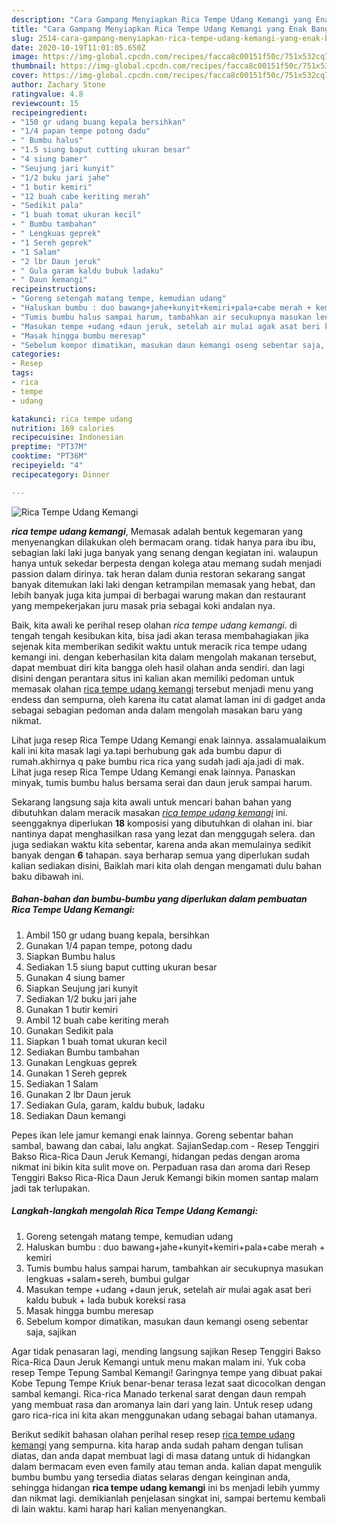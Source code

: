 ```yaml
---
description: "Cara Gampang Menyiapkan Rica Tempe Udang Kemangi yang Enak Banget"
title: "Cara Gampang Menyiapkan Rica Tempe Udang Kemangi yang Enak Banget"
slug: 2514-cara-gampang-menyiapkan-rica-tempe-udang-kemangi-yang-enak-banget
date: 2020-10-19T11:01:05.650Z
image: https://img-global.cpcdn.com/recipes/facca8c00151f50c/751x532cq70/rica-tempe-udang-kemangi-foto-resep-utama.jpg
thumbnail: https://img-global.cpcdn.com/recipes/facca8c00151f50c/751x532cq70/rica-tempe-udang-kemangi-foto-resep-utama.jpg
cover: https://img-global.cpcdn.com/recipes/facca8c00151f50c/751x532cq70/rica-tempe-udang-kemangi-foto-resep-utama.jpg
author: Zachary Stone
ratingvalue: 4.8
reviewcount: 15
recipeingredient:
- "150 gr udang buang kepala bersihkan"
- "1/4 papan tempe potong dadu"
- " Bumbu halus"
- "1.5 siung baput cutting ukuran besar"
- "4 siung bamer"
- "Seujung jari kunyit"
- "1/2 buku jari jahe"
- "1 butir kemiri"
- "12 buah cabe keriting merah"
- "Sedikit pala"
- "1 buah tomat ukuran kecil"
- " Bumbu tambahan"
- " Lengkuas geprek"
- "1 Sereh geprek"
- "1 Salam"
- "2 lbr Daun jeruk"
- " Gula garam kaldu bubuk ladaku"
- " Daun kemangi"
recipeinstructions:
- "Goreng setengah matang tempe, kemudian udang"
- "Haluskan bumbu : duo bawang+jahe+kunyit+kemiri+pala+cabe merah + kemiri"
- "Tumis bumbu halus sampai harum, tambahkan air secukupnya masukan lengkuas +salam+sereh, bumbui gulgar"
- "Masukan tempe +udang +daun jeruk, setelah air mulai agak asat beri kaldu bubuk + lada bubuk koreksi rasa"
- "Masak hingga bumbu meresap"
- "Sebelum kompor dimatikan, masukan daun kemangi oseng sebentar saja, sajikan"
categories:
- Resep
tags:
- rica
- tempe
- udang

katakunci: rica tempe udang 
nutrition: 169 calories
recipecuisine: Indonesian
preptime: "PT37M"
cooktime: "PT36M"
recipeyield: "4"
recipecategory: Dinner

---
```



![Rica Tempe Udang Kemangi](https://img-global.cpcdn.com/recipes/facca8c00151f50c/751x532cq70/rica-tempe-udang-kemangi-foto-resep-utama.jpg)

<b><i>rica tempe udang kemangi</i></b>, Memasak adalah bentuk kegemaran yang menyenangkan dilakukan oleh bermacam orang. tidak hanya para ibu ibu, sebagian laki laki juga banyak yang senang dengan kegiatan ini. walaupun hanya untuk sekedar berpesta dengan kolega atau memang sudah menjadi passion dalam dirinya. tak heran dalam dunia restoran sekarang sangat banyak ditemukan laki laki dengan ketrampilan memasak yang hebat, dan lebih banyak juga kita jumpai di berbagai warung makan dan restaurant yang mempekerjakan juru masak pria sebagai koki andalan nya.

Baik, kita awali ke perihal resep olahan <i>rica tempe udang kemangi</i>. di tengah tengah kesibukan kita, bisa jadi akan terasa membahagiakan jika sejenak kita memberikan sedikit waktu untuk meracik rica tempe udang kemangi ini. dengan keberhasilan kita dalam mengolah makanan tersebut, dapat membuat diri kita bangga oleh hasil olahan anda sendiri. dan lagi disini dengan perantara situs ini kalian akan memiliki pedoman untuk memasak olahan <u>rica tempe udang kemangi</u> tersebut menjadi menu yang endess dan sempurna, oleh karena itu catat alamat laman ini di gadget anda sebagai sebagian pedoman anda dalam mengolah masakan baru yang nikmat.

Lihat juga resep Rica Tempe Udang Kemangi enak lainnya. assalamualaikum kali ini kita masak lagi ya.tapi berhubung gak ada bumbu dapur di rumah.akhirnya q pake bumbu rica rica yang sudah jadi aja.jadi di mak. Lihat juga resep Rica Tempe Udang Kemangi enak lainnya. Panaskan minyak, tumis bumbu halus bersama serai dan daun jeruk sampai harum.


Sekarang langsung saja kita awali untuk mencari bahan bahan yang dibutuhkan dalam meracik masakan <u><i>rica tempe udang kemangi</i></u> ini. seenggaknya diperlukan <b>18</b> komposisi yang dibutuhkan di olahan ini. biar nantinya dapat menghasilkan rasa yang lezat dan menggugah selera. dan juga sediakan waktu kita sebentar, karena anda akan memulainya sedikit banyak dengan <b>6</b> tahapan. saya berharap semua yang diperlukan sudah kalian sediakan disini, Baiklah mari kita olah dengan mengamati dulu bahan baku dibawah ini.

<!--inarticleads1-->

##### Bahan-bahan dan bumbu-bumbu yang diperlukan dalam pembuatan Rica Tempe Udang Kemangi:

1. Ambil 150 gr udang buang kepala, bersihkan
1. Gunakan 1/4 papan tempe, potong dadu
1. Siapkan  Bumbu halus
1. Sediakan 1.5 siung baput cutting ukuran besar
1. Gunakan 4 siung bamer
1. Siapkan Seujung jari kunyit
1. Sediakan 1/2 buku jari jahe
1. Gunakan 1 butir kemiri
1. Ambil 12 buah cabe keriting merah
1. Gunakan Sedikit pala
1. Siapkan 1 buah tomat ukuran kecil
1. Sediakan  Bumbu tambahan
1. Gunakan  Lengkuas geprek
1. Gunakan 1 Sereh geprek
1. Sediakan 1 Salam
1. Gunakan 2 lbr Daun jeruk
1. Sediakan  Gula, garam, kaldu bubuk, ladaku
1. Sediakan  Daun kemangi


Pepes ikan lele jamur kemangi enak lainnya. Goreng sebentar bahan sambal, bawang dan cabai, lalu angkat. SajianSedap.com - Resep Tenggiri Bakso Rica-Rica Daun Jeruk Kemangi, hidangan pedas dengan aroma nikmat ini bikin kita sulit move on. Perpaduan rasa dan aroma dari Resep Tenggiri Bakso Rica-Rica Daun Jeruk Kemangi bikin momen santap malam jadi tak terlupakan. 

<!--inarticleads2-->

##### Langkah-langkah mengolah Rica Tempe Udang Kemangi:

1. Goreng setengah matang tempe, kemudian udang
1. Haluskan bumbu : duo bawang+jahe+kunyit+kemiri+pala+cabe merah + kemiri
1. Tumis bumbu halus sampai harum, tambahkan air secukupnya masukan lengkuas +salam+sereh, bumbui gulgar
1. Masukan tempe +udang +daun jeruk, setelah air mulai agak asat beri kaldu bubuk + lada bubuk koreksi rasa
1. Masak hingga bumbu meresap
1. Sebelum kompor dimatikan, masukan daun kemangi oseng sebentar saja, sajikan


Agar tidak penasaran lagi, mending langsung sajikan Resep Tenggiri Bakso Rica-Rica Daun Jeruk Kemangi untuk menu makan malam ini. Yuk coba resep Tempe Tepung Sambal Kemangi! Garingnya tempe yang dibuat pakai Kobe Tepung Tempe Kriuk benar-benar terasa lezat saat dicocolkan dengan sambal kemangi. Rica-rica Manado terkenal sarat dengan daun rempah yang membuat rasa dan aromanya lain dari yang lain. Untuk resep udang garo rica-rica ini kita akan menggunakan udang sebagai bahan utamanya. 

Berikut sedikit bahasan olahan perihal resep resep <u>rica tempe udang kemangi</u> yang sempurna. kita harap anda sudah paham dengan tulisan diatas, dan anda dapat membuat lagi di masa datang untuk di hidangkan dalam bermacam even even family atau teman anda. kalian dapat mengulik bumbu bumbu yang tersedia diatas selaras dengan keinginan anda, sehingga hidangan <b>rica tempe udang kemangi</b> ini bs menjadi lebih yummy dan nikmat lagi. demikianlah penjelasan singkat ini, sampai bertemu kembali di lain waktu. kami harap hari kalian menyenangkan.
